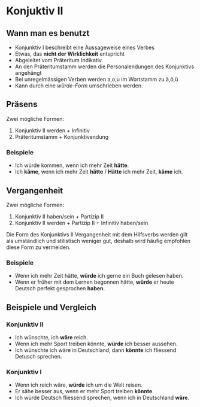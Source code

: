 # Konjuktiv II

## Wann man es benutzt

- Konjunktiv I beschreibt eine Aussageweise eines Verbes
- Etwas, das **nicht der Wirklichkeit** entspricht
- Abgeleitet vom Präteritum Indikativ.
- An den Präteritumstamm werden die Personalendungen des Konjunktivs angehängt
- Bei unregelmässigen Verben werden a,o,u im Wortstamm zu ä,ö,ü
- Kann durch eine _würde-Form_ umschrieben werden.

## Präsens

Zwei mögliche Formen:

1. Konjunktiv II werden + Infinitiv
2. Präteritumstamm + Konjunktivendung

### Beispiele

- Ich würde kommen, wenn ich mehr Zeit **hätte**.
- Ich **käme**, wenn ich mehr Zeit **hätte** / **Hätte** ich mehr Zeit, **käme** ich.

## Vergangenheit

Zwei mögliche Formen:

1. Konjunktiv II haben/sein + Partizip II
2. Konjunktiv II werden + Partizip II + Infinitiv haben/sein

Die Form des Konjunktivs II Vergangenheit mit dem Hilfsverbs werden gilt als umständlich und stilistisch weniger gut, deshalb wird häufig empfohlen diese Form zu vermeiden.

### Beispiele

- Wenn ich mehr Zeit hätte, **würde** ich gerne ein Buch gelesen haben.
- Wenn er früher mit dem Lernen begonnen hätte, **würde** er heute Deutsch perfekt gesprochen **haben**.

## Beispiele und Vergleich

### Konjunktiv II

- Ich wünschte, ich **wäre** reich.
- Wenn ich mehr Sport treiben könnte, **würde** ich besser aussehen.
- Ich wünschte ich wäre in Deutschland, dann **könnte** ich fliessend Detusch sprechen.

### Konjunktiv I

- Wenn ich reich wäre, **würde** ich um die Welt reisen.
- Er sähe besser aus, wenn er mehr Sport treiben **könnte**.
- Ich würde Deutsch fliessend sprechen, wenn ich in Deutschland **wäre**.
